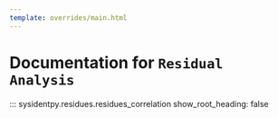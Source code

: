 ```yaml
---
template: overrides/main.html
---
```


# Documentation for `Residual Analysis`

::: sysidentpy.residues.residues_correlation
      show_root_heading: false